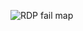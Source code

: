 ![RDP fail map](https://github.com/OkayStark/SIEM-RDP-Logs-Report/assets/66514398/9ca5b675-0d41-4432-88b8-1c41e053a17d)
